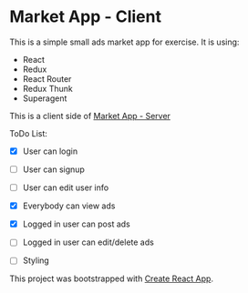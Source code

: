 # Market App - Client

This is a simple small ads market app for exercise.
It is using:
- React
- Redux
- React Router
- Redux Thunk
- Superagent

This is a client side of [Market App - Server](https://github.com/crvicek/MarketApp-server)

ToDo List:

- [x] User can login
- [ ] User can signup
- [ ] User can edit user info
- [x] Everybody can view ads
- [x] Logged in user can post ads
- [ ] Logged in user can edit/delete ads
- [ ] Styling



This project was bootstrapped with [Create React App](https://github.com/facebook/create-react-app).



